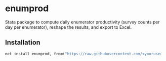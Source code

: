 # enumprod

Stata package to compute daily enumerator productivity (survey counts per day per enumerator), reshape the results, and export to Excel.

## Installation

```stata
net install enumprod, from("https://raw.githubusercontent.com/<yourusername>/<yourrepo>/main/enumprod/")
